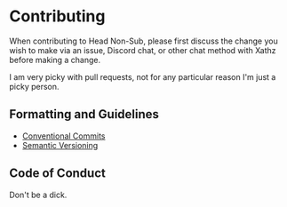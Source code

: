 # Contributing

When contributing to Head Non-Sub, please first discuss the change you wish to make via an issue,
Discord chat, or other chat method with Xathz before making a change.

I am very picky with pull requests, not for any particular reason I'm just a picky person.

## Formatting and Guidelines

 - [Conventional Commits](https://www.conventionalcommits.org/en/v1.0.0-beta.3/)
 - [Semantic Versioning](https://semver.org/spec/v2.0.0.html)

## Code of Conduct

Don't be a dick.
